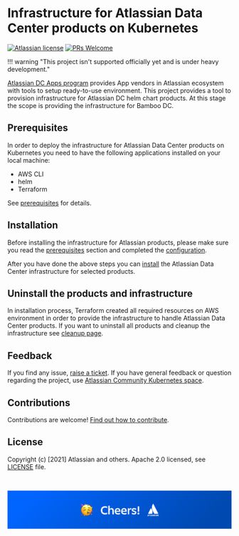# Infrastructure for Atlassian Data Center products on Kubernetes
[![Atlassian license](https://img.shields.io/badge/license-Apache%202.0-blue.svg?style=flat-square)](https://github.com/atlassian-labs/data-center-terraform/blob/main/LICENSE) 
[![PRs Welcome](https://img.shields.io/badge/PRs-welcome-brightgreen.svg?style=flat-square)](https://github.com/atlassian-labs/data-center-terraform/blob/main/CONTRIBUTING.md)

!!! warning "This project isn't supported officially yet and is under heavy development."

[Atlassian DC Apps program](https://developer.atlassian.com/platform/marketplace/dc-apps-submitting-your-app/#step-2--test-your-app-s-performance-at-scale)
provides App vendors in Atlassian ecosystem with tools to setup ready-to-use environment. 
This project provides a tool to provision infrastructure for Atlassian DC helm chart products.
At this stage the scope is providing the infrastructure for Bamboo DC.


## Prerequisites

In order to deploy the infrastructure for Atlassian Data Center products on Kubernetes you need to have the 
following applications installed on your local machine:

* AWS CLI
* helm
* Terraform

See [prerequisites](userguide/PREREQUISITES.md) for details. 

## Installation
Before installing the infrastructure for Atlassian products, please make sure you read the 
[prerequisites](userguide/PREREQUISITES.md) section and completed the [configuration](userguide/CONFIGURATION.md). 

After you have done the above steps you can [install](userguide/INSTALLATION.md) the Atlassian Data Center infrastructure 
for selected products. 

## Uninstall the products and infrastructure 

In installation process, Terraform created all required resources on AWS environment in order to provide the infrastructure to handle Atlassian Data Center products. 
If you want to uninstall all products and cleanup the infrastructure see [cleanup page](userguide/CLEANUP.md).


## Feedback

If you find any issue, [raise a ticket](https://github.com/atlassian-labs/data-center-terraform/issues). If you have general feedback or question 
regarding the project, use [Atlassian Community Kubernetes space](https://community.atlassian.com/t5/Atlassian-Data-Center-on/gh-p/DC_Kubernetes).
  

## Contributions

Contributions are welcome! [Find out how to contribute](https://github.com/atlassian-labs/data-center-terraform/blob/main/CONTRIBUTING.md). 

## License

Copyright (c) [2021] Atlassian and others.
Apache 2.0 licensed, see [LICENSE](https://github.com/atlassian-labs/data-center-terraform/blob/main/LICENSE) file.

<br/> 


[![With ❤️ from Atlassian](https://raw.githubusercontent.com/atlassian-internal/oss-assets/master/banner-cheers-light.png)](https://www.atlassian.com)
